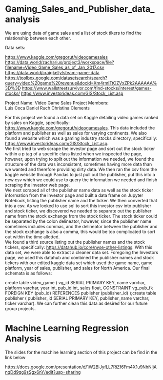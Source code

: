 # Gaming_Sales_and_Publisher_data_analysis
We are using data of game sales and a list of stock tikers to find the relationship between each other.

Data sets:

https://www.kaggle.com/gregorut/videogamesales
https://data.world/zacharius/project3/workspace/file?filename=Video_Game_Sales_as_of_Jan_2017.csv
https://data.world/craigkelly/steam-game-data
https://toolbox.google.com/datasetsearch/search?query=video%20game%20revenue&docid=Xm4rmlTtOZVxZPk2AAAAAA%3D%3D
https://www.wallstreetsurvivor.com/find-stocks/interest/games-stocks/
https://www.investorideas.com/GIS/Stock_List.asp

Project Name: Video Game Sales 
Project Members:  
Luis Coca 
Daniel Ruch 
Christina Clements 
 
For this project we found a data set on Kaggle detailing video games ranked by sales on Kaggle, specifically: https://www.kaggle.com/gregorut/videogamesales. This data included the platform and publisher as well as sales for varying continents. We also found a website which was a  gaming industry stocks directory, specifically: https://www.investorideas.com/GIS/Stock_List.asp.  
We first tried to web scrape the investor page and sort out the stock ticker within a p tag of a specific class listed when we inspected the page, however, upon trying to split out the information we needed, we found the structure of the data was inconsistent, sometimes having more data than we wanted and therefore providing dirty data. We then ran the csv from the kaggle website through Pandas to just pull out the publisher, put this into a new csv which we could use to query the information we needed and finish scraping the investor web page.  
We next scraped all of the publisher name data as well as the stock ticker information from the investor page and built a data frame on Jupyter Notebook, listing the publisher name and the ticker. We then converted that into a csv. As we looked to use sql to sort this investor csv into publisher and stock ticker, we discovered we needed to separate out the publisher name from the stock exchange from the stock ticker. The stock ticker could be separated by the colon delineator, however, since the publisher name sometimes includes commas, and the delineator between the publisher and the stock exchange is also a comma, this would be too complicated to sort out within the time allotted.  
We found a third source listing out the publisher names and the stock tickers, specifically: https://datahub.io/core/nyse-other-listings. With this data set, we were able to extract a cleaner data set. Foregoing the Investors page, we used this datahub and combined the publisher names and stock tickers with our edited kaggle data set which used the game name, game platform, year of sales, publisher, and sales for North America. 
Our final schemata is as follows: 
 
create table video_game ( 
 vg_id SERIAL PRIMARY KEY, 
name varchar, 
platform varchar, 
year int, 
 pub_id int, 
sales float, 
CONSTRAINT vg_pub_fk FOREIGN KEY (pub_id) 
REFERENCES publisher (publisher_id) 
);create table publisher ( 
 publisher_id SERIAL PRIMARY KEY, 
 publisher_name varchar, 
ticker varchar). 
We can further clean this data as desired for our future group projects. 
# Machine Learning Regression Analysis

The slides for the machine learning section of this project can be find in the link below

https://docs.google.com/presentation/d/1W2BlJyfLL7RiZf6Fm4X1u9NhNIjAnqDd9qg9sSgx6nY/edit?usp=sharing
